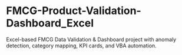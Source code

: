 # FMCG-Product-Validation-Dashboard_Excel
Excel-based FMCG Data Validation &amp; Dashboard project with anomaly detection, category mapping, KPI cards, and VBA automation.
